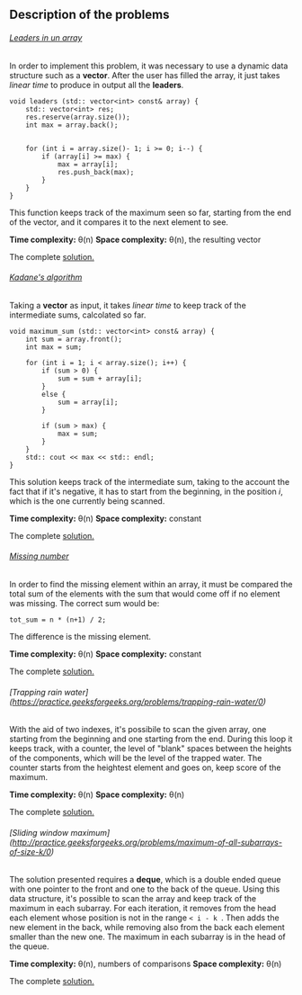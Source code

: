 
## Description of the problems

###### [Leaders in un array](https://practice.geeksforgeeks.org/problems/leaders-in-an-array/0)

In order to implement this problem, it was necessary to use a dynamic data structure such as a **vector**.
After the user has filled the array, it just takes _linear time_ to produce in output all the **leaders**.

```
void leaders (std:: vector<int> const& array) {
    std:: vector<int> res;
    res.reserve(array.size());
    int max = array.back();


    for (int i = array.size()- 1; i >= 0; i--) {
        if (array[i] >= max) {
            max = array[i];
            res.push_back(max);
        }
    }
}
```

This function keeps track of the maximum seen so far, starting from the end of the vector, and it compares it to the next element to see.

**Time complexity:** θ(n)
**Space complexity:** θ(n), the resulting vector

The complete [solution.](https://github.com/Claire-gip/CompetitiveProgramming-Unipi/blob/master/Lecture_01/leadersInArray.cc)


###### [Kadane's algorithm](https://practice.geeksforgeeks.org/problems/kadanes-algorithm/0)

Taking a **vector** as input, it takes _linear time_ to keep track of the intermediate sums, calcolated so far.

```
void maximum_sum (std:: vector<int> const& array) {
    int sum = array.front();
    int max = sum;

    for (int i = 1; i < array.size(); i++) {
        if (sum > 0) {
            sum = sum + array[i];
        }
        else {
            sum = array[i];
        }

        if (sum > max) {
            max = sum;
        }        
    }
    std:: cout << max << std:: endl;
}
```

This solution keeps track of the intermediate sum, taking to the account the fact that if it's negative, it has to start from the beginning, in the position _i_, which is the one currently being scanned.

**Time complexity:** θ(n)
**Space complexity:** constant

The complete [solution.](https://github.com/Claire-gip/CompetitiveProgramming-Unipi/blob/master/Lecture_01/kadane.cc)


###### [Missing number](https://practice.geeksforgeeks.org/problems/missing-number-in-array/0)

In order to find the missing element within an array, it must be compared the total sum of the elements with the sum that would come off if no element was missing.
The correct sum would be:  

```
tot_sum = n * (n+1) / 2;
```
The difference is the missing element.

**Time complexity:** θ(n)
**Space complexity:** constant

The complete [solution.](https://github.com/Claire-gip/CompetitiveProgramming-Unipi/blob/master/Lecture_01/missingNumber.cc)


###### [Trapping rain water] (https://practice.geeksforgeeks.org/problems/trapping-rain-water/0)

With the aid of two indexes, it's possibile to scan the given array, one starting from the beginning and one starting from the end.
During this loop it keeps track, with a counter, the level of "blank" spaces between the heights of the components, which will be the level of the trapped water.
The counter starts from the heightest element and goes on, keep score of the maximum.

**Time complexity:** θ(n)
**Space complexity:** θ(n)

The complete [solution.](https://github.com/Claire-gip/CompetitiveProgramming-Unipi/blob/master/Lecture_01/trappingWater.cc)


###### [Sliding window maximum] (http://practice.geeksforgeeks.org/problems/maximum-of-all-subarrays-of-size-k/0)

The solution presented requires a **deque**, which is a double ended queue with one pointer to the front and one to the back of the queue.
Using this data structure, it's possible to scan the array and keep track of the maximum in each subarray.
For each iteration, it removes from the head each element whose position is not in the range `< i - k `.
Then adds the new element in the back, while removing also from the back each element smaller than the new one.
The maximum in each subarray is in the head of the queue.

**Time complexity:** θ(n), numbers of comparisons
**Space complexity:** θ(n)

The complete [solution.](https://github.com/Claire-gip/CompetitiveProgramming-Unipi/blob/master/Lecture_01/slidingWindow.cc)